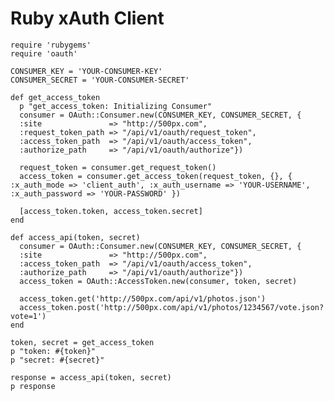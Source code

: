# Ruby xAuth Client

    require 'rubygems'
    require 'oauth'

    CONSUMER_KEY = 'YOUR-CONSUMER-KEY'
    CONSUMER_SECRET = 'YOUR-CONSUMER-SECRET'

    def get_access_token
      p "get_access_token: Initializing Consumer" 
      consumer = OAuth::Consumer.new(CONSUMER_KEY, CONSUMER_SECRET, {
      :site               => "http://500px.com",
      :request_token_path => "/api/v1/oauth/request_token",
      :access_token_path  => "/api/v1/oauth/access_token",
      :authorize_path     => "/api/v1/oauth/authorize"})

      request_token = consumer.get_request_token()
      access_token = consumer.get_access_token(request_token, {}, { :x_auth_mode => 'client_auth', :x_auth_username => 'YOUR-USERNAME', :x_auth_password => 'YOUR-PASSWORD' })

      [access_token.token, access_token.secret]
    end

    def access_api(token, secret)
      consumer = OAuth::Consumer.new(CONSUMER_KEY, CONSUMER_SECRET, {
      :site               => "http://500px.com",
      :access_token_path  => "/api/v1/oauth/access_token",
      :authorize_path     => "/api/v1/oauth/authorize"})
      access_token = OAuth::AccessToken.new(consumer, token, secret)

      access_token.get('http://500px.com/api/v1/photos.json')
      access_token.post('http://500px.com/api/v1/photos/1234567/vote.json?vote=1')
    end

    token, secret = get_access_token
    p "token: #{token}" 
    p "secret: #{secret}" 

    response = access_api(token, secret)
    p response
